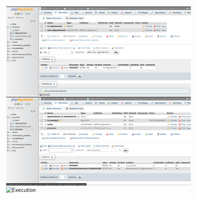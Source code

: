 ![Table etudiant demo 3:](./images/scrine3.png)
![Table departement demo 3:](./images/scrine4.png)
![Execution](https://github.com/AchrefSaoud/demo/images/scrine1.png?raw=true)
